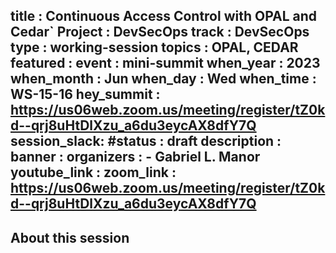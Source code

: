 title        : Continuous Access Control with OPAL and Cedar`
Project      : DevSecOps
track        : DevSecOps
type         : working-session
topics       : OPAL, CEDAR
featured     :
event        : mini-summit
when_year    : 2023
when_month   : Jun
when_day     : Wed
when_time    : WS-15-16
hey_summit   : https://us06web.zoom.us/meeting/register/tZ0kd--qrj8uHtDlXzu_a6du3eycAX8dfY7Q
session_slack:
#status       : draft
description  :
banner       : 
organizers   :
     - Gabriel L. Manor 
youtube_link :
zoom_link    : https://us06web.zoom.us/meeting/register/tZ0kd--qrj8uHtDlXzu_a6du3eycAX8dfY7Q
---

## About this session
